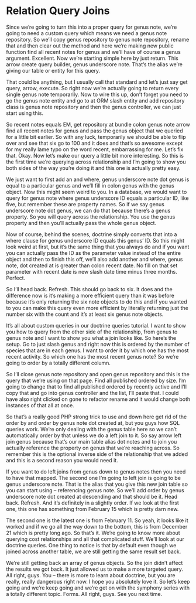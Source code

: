 # Relation Query Joins

Since we’re going to turn this into a proper query for genus note, we’re going to need a custom query which means we need a genus note repository. So we’ll copy genus repository to genus note repository, rename that and then clear out the method and here we’re making new public function find all recent notes for genus and we’ll have of course a genus argument. Excellent. Now we’re starting simple here by just return. This arrow create query builder, genus underscore note. That’s the alias we’re giving our table or entity for this query. 

That could be anything, but I usually call that standard and let’s just say get query, arrow, execute. So right now we’re actually going to return every single genus note temporarily. Now to wire this up, don’t forget you need to go the genus note entity and go to at ORM slash entity and add repository class is genus note repository and then the genus controller, we can just start using this. 

So recent notes equals EM, get repository at bundle colon genus note arrow find all recent notes for genus and pass the genus object that we queried for a little bit earlier. So with any luck, temporarily we should be able to flip over and see that six go to 100 and it does and that’s so awesome except for my really lame typo on the word recent, embarrassing for me. Let’s fix that. Okay. Now let’s make our query a little bit more interesting. So this is the first time we’re querying across relationship and I’m going to show you both sides of the way you’re doing it and this one is actually pretty easy. 

We just want to first add an and where, genus underscore note dot genus is equal to a particular genus and we’ll fill in colon genus with the genus object. Now this might seem weird to you. In a database, we would want to query for genus note where genus underscore ID equals a particular ID, like five, but remember these are property names. So if we say genus underscore note dot genus, we can do that because there’s a genus property. So you will query across the relationship. You use the genus property and then you’ll actually pass the whole genus object. 

Now of course, behind the scenes, doctrine simply converts that into a where clause for genus underscore ID equals this genus’ ID. So this might look weird at first, but it’s the same thing that you always do and if you want you can actually pass the ID as the parameter value instead of the entire object and then to finish this off, we’ll also add another and where, genus note, dot created at is greater than colon recent date. No fill on that set parameter with recent date is new slash date time minus three months. Perfect. 

So I’ll head back. Refresh. This should go back to six. It does and the difference now is it’s making a more efficient query than it was before because it’s only returning the six note objects to do this and if you wanted to you can make this query even more efficient by literally returning just the number six with the count and it’s at least six genus note objects. 

It’s all about custom queries in our doctrine queries tutorial. I want to show you how to query from the other side of the relationship, from genus to genus note and I want to show you what a join looks like. So here’s the setup. Go to just slash genus and right now this is ordered by the number of species that are in each genus. I want to order it by which one has the most recent activity. So which one has the most recent genus note? So we’re going to order by a totally different column. 

So I’ll close genus note repository and open genus repository and this is the query that we’re using on that page. Find all published ordered by size. I’m going to change that to find all published ordered by recently active and I’ll copy that and go into genus controller and the list, I’ll paste that. I could have also right clicked on gone to refactor rename and it would change both instances of that all at once. 

So that’s a really good PHP strong trick to use and down here get rid of the order by and order by genus note dot created at, but you guys how SQL queries work. We’re only dealing with the genus table here so we can’t automatically order by that unless we do a left join to it. So say arrow left join genus because that’s our main table alias dot notes and to join you actually reference the property on genus that we’re reaching across. So remember this is the optional inverse side of the relationship that we added and this is a second reason you would need it. 

If you want to do left joins from genus down to genus notes then you need to have that mapped. The second one I’m going to left join is going to be genus underscore note. That is the alias that you give this new join table so you can start using – referencing genus note. So we’ll add order by genus underscore note dot created at descending and that should be it. Head back. Refresh. And it’s definitely in a slightly order. If we look at the first one, this one has something from February 15 which is pretty darn new. 

The second one is the latest one is from February 11. So yeah, it looks like it worked and if we go all the way down to the bottom, this is from December 21 which is pretty long ago. So that’s it. We’re going to know more about querying cost relationships and all that complicated stuff. We’ll look at our doctrine queries. One thing to notice is that by default even though we joined across another table, we are still getting the same result set back. 

We’re still getting back an array of genus objects. So the join didn’t affect the results we got back. It just allowed us to make a more targeted query. All right, guys. You – there is more to learn about doctrine, but you are really, really dangerous right now. I hope you absolutely love it. So let’s keep going and we’re keep going and we’re get on with the symphony series with a totally different topic. Forms. All right, guys. See you next time. 
